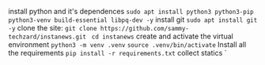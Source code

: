

install python and it's dependences
`sudo apt install python3 python3-pip python3-venv build-essential libpq-dev -y`
install git 
`sudo apt install git -y`
clone the site:
`git clone https://github.com/sammy-techzard/instanews.git `
 `cd instanews`
create and activate the virtual environment
`python3 -m venv .venv`
`source .venv/bin/activate`
Install all the requirements
`pip install -r requirements.txt`
collect statics
`


